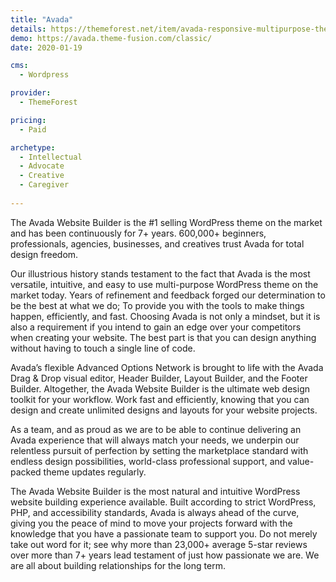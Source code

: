 ```yaml
---
title: "Avada"
details: https://themeforest.net/item/avada-responsive-multipurpose-theme/2833226
demo: https://avada.theme-fusion.com/classic/
date: 2020-01-19

cms: 
  - Wordpress

provider: 
  - ThemeForest

pricing:
  - Paid

archetype:
  - Intellectual
  - Advocate
  - Creative
  - Caregiver
  
---
```


The Avada Website Builder is the #1 selling WordPress theme on the market and has been continuously for 7+ years. 600,000+ beginners, professionals, agencies, businesses, and creatives trust Avada for total design freedom.

Our illustrious history stands testament to the fact that Avada is the most versatile, intuitive, and easy to use multi-purpose WordPress theme on the market today. Years of refinement and feedback forged our determination to be the best at what we do; To provide you with the tools to make things happen, efficiently, and fast. Choosing Avada is not only a mindset, but it is also a requirement if you intend to gain an edge over your competitors when creating your website. The best part is that you can design anything without having to touch a single line of code.

Avada’s flexible Advanced Options Network is brought to life with the Avada Drag & Drop visual editor, Header Builder, Layout Builder, and the Footer Builder. Altogether, the Avada Website Builder is the ultimate web design toolkit for your workflow. Work fast and efficiently, knowing that you can design and create unlimited designs and layouts for your website projects.

As a team, and as proud as we are to be able to continue delivering an Avada experience that will always match your needs, we underpin our relentless pursuit of perfection by setting the marketplace standard with endless design possibilities, world-class professional support, and value-packed theme updates regularly.

The Avada Website Builder is the most natural and intuitive WordPress website building experience available. Built according to strict WordPress, PHP, and accessibility standards, Avada is always ahead of the curve, giving you the peace of mind to move your projects forward with the knowledge that you have a passionate team to support you. Do not merely take out word for it; see why more than 23,000+ average 5-star reviews over more than 7+ years lead testament of just how passionate we are. We are all about building relationships for the long term.